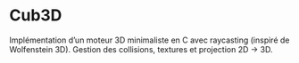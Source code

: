 # Cub3D
Implémentation d’un moteur 3D minimaliste en C avec raycasting (inspiré de Wolfenstein 3D). Gestion des collisions, textures et projection 2D → 3D.
